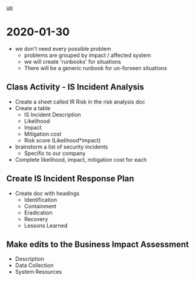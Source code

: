 [up](./index.md)

# 2020-01-30

- we don't need every possible problem
	- problems are grouped by impact / affected system
	- we will create 'runbooks' for situations
	- There will be a generic runbook for un-forseen situations

## Class Activity - IS Incident Analysis

- Create a sheet called IR Risk in the risk analysis doc
- Create a table
	- IS Incident Description
	- Likelihood
	- Impact
	- Mitigation cost
	- Risk score (Likelihood*impact)
- brainstorm a list of security incidents
	- Specific to our company
- Complete likelihood, impact, mitigation cost for each

## Create IS Incident Response Plan

- Create doc with headings
	- Identification
	- Containment
	- Eradication
	- Recovery
	- Lessons Learned

## Make edits to the Business Impact Assessment

- Description
- Data Collection
- System Resources
